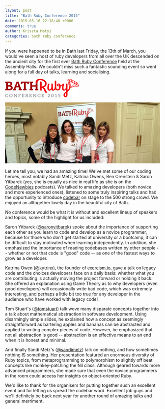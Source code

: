 ```yaml
---
layout: post
title: "Bath Ruby Conference 2015"
date: 2015-03-16 22:18:48 +0000
comments: true
author: Kriszta Matyi
categories: bath ruby conference
---
```


If you were happened to be in Bath last Friday, the 13th of March, you would've seen a host of ruby developers from all over the UK descended on the ancient city for the first ever [Bath Ruby Conference](http://2015.bathruby.org/) held at the Assembly Halls. We couldn't miss such a fantastic sounding event so went along for a full day of talks, learning and socialising. 

[![Bath Ruby Conference 2015](/images/bath-ruby-logo.png)](http://2015.bathruby.org/index.html)

[![codebar organisers at Bath Ruby](/images/bathruby-intro.jpg)]()

Let me tell you, we had an amazing time! We've met some of our coding heroes, most notably Sandi Metz, Katrina Owens, Ben Orenstein & Saron Yitbarek (yes, she is equally as nice in real life as she is on the [CodeNewbies](http://www.codenewbie.org/) podcasts). We talked to amazing developers (both novice and more experienced ones), listened to some truly inspiring talks and had the opportunity to introduce [codebar](http://codebar.io/) on stage to the 500 strong crowd. We enjoyed an alltogether lovely day in the beautiful city of Bath.

No conference would be what it is without and excellent lineup of speakers and topics, some of the highlight for us included: 

Saron Yitbarek ([@saronyitbarek](https://twitter.com/saronyitbarek)) spoke about the importance of supporting each other as you learn to code and develop as a novice programmer, because for those who don't get started at university or a bootcamp, it can be difficult to stay motivated when learning independently. In addition, she emphasized the importance of reading codebases written by other people -- whether or not that code is "good" code -- as one of the fastest ways to grow as a developer.

Katrina Owen ([@kytrinx](https://twitter.com/kytrinyx)), the founder of [exercism.io](http://www.exercism.io), gave a talk on legacy code and the choices developers face on a daily basis: whether what you are contributing is actually moving the project forward or holding it back. She offered an explanation using Game Theory as to why developers (even good developers) will occasionally write bad code, which was extremely interesting, and perhaps a little bit too true for any developer in the audience who have worked with legacy code!

Tom Stuart's ([@tomstuart](https://twitter.com/tomstuart)) talk wove many disparate concepts together into a talk about mathematical abstraction in software development. Using disarmingly simple slides, he explained how a concept as seemingly straightforward as bartering apples and bananas can be abstracted and applied to writing complex pieces of code. However, he emphasized that not all abstraction is good -- abstraction is an effective means to an end when it is honest and minimal.

And finally Sandi Metz's ([@sandimetz](https://twitter.com/sandimetz)) talk on nothing, and how sometimes nothing IS something. Her presentation featured an enormous diversity of Ruby topics, from metaprogramming to polymorphism to slightly off beat concepts like monkey-patching the Nil class. Although geared towards more advanced programmers, she made sure that even the novice programmers in the room could access her insights on object-oriented Ruby.

We'd like to thank for the organisers for putting together such an excellent event and for letting us spread the codebar word. Excellent job guys and we'll definitely be back next year for another round of amazing talks and general merriment.


